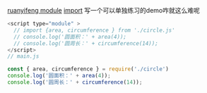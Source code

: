 []()
[ruanyifeng module](https://www.bookstack.cn/read/es6-3rd/spilt.4.docs-module.md)
[import](https://developer.mozilla.org/zh-CN/docs/Web/JavaScript/Reference/Statements/import)
写一个可以单独练习的demo咋就这么难呢
```js
<script type="module" >
  // import {area, circumference } from './circle.js'
  // console.log('圆面积：' + area(4));
  // console.log('圆周长：' + circumference(14));      
</script>
// main.js

const { area, circumference } = require('./circle')
console.log('圆面积：' + area(4));
console.log('圆周长：' + circumference(14));
```














